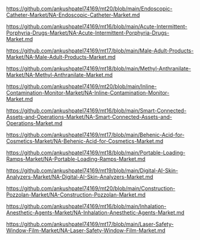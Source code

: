 <p><a href="https://github.com/ankushpatel74169/mt20/blob/main/Endoscopic-Catheter-Market/NA-Endoscopic-Catheter-Market.md">https://github.com/ankushpatel74169/mt20/blob/main/Endoscopic-Catheter-Market/NA-Endoscopic-Catheter-Market.md</a></p><p><a href="https://github.com/ankushpatel74169/mt16/blob/main/Acute-Intermittent-Porphyria-Drugs-Market/NA-Acute-Intermittent-Porphyria-Drugs-Market.md">https://github.com/ankushpatel74169/mt16/blob/main/Acute-Intermittent-Porphyria-Drugs-Market/NA-Acute-Intermittent-Porphyria-Drugs-Market.md</a></p><p><a href="https://github.com/ankushpatel74169/mt17/blob/main/Male-Adult-Products-Market/NA-Male-Adult-Products-Market.md">https://github.com/ankushpatel74169/mt17/blob/main/Male-Adult-Products-Market/NA-Male-Adult-Products-Market.md</a></p><p><a href="https://github.com/ankushpatel74169/mt18/blob/main/Methyl-Anthranilate-Market/NA-Methyl-Anthranilate-Market.md">https://github.com/ankushpatel74169/mt18/blob/main/Methyl-Anthranilate-Market/NA-Methyl-Anthranilate-Market.md</a></p><p><a href="https://github.com/ankushpatel74169/mt20/blob/main/Inline-Contamination-Monitor-Market/NA-Inline-Contamination-Monitor-Market.md">https://github.com/ankushpatel74169/mt20/blob/main/Inline-Contamination-Monitor-Market/NA-Inline-Contamination-Monitor-Market.md</a></p><p><a href="https://github.com/ankushpatel74169/mt16/blob/main/Smart-Connected-Assets-and-Operations-Market/NA-Smart-Connected-Assets-and-Operations-Market.md">https://github.com/ankushpatel74169/mt16/blob/main/Smart-Connected-Assets-and-Operations-Market/NA-Smart-Connected-Assets-and-Operations-Market.md</a></p><p><a href="https://github.com/ankushpatel74169/mt17/blob/main/Behenic-Acid-for-Cosmetics-Market/NA-Behenic-Acid-for-Cosmetics-Market.md">https://github.com/ankushpatel74169/mt17/blob/main/Behenic-Acid-for-Cosmetics-Market/NA-Behenic-Acid-for-Cosmetics-Market.md</a></p><p><a href="https://github.com/ankushpatel74169/mt18/blob/main/Portable-Loading-Ramps-Market/NA-Portable-Loading-Ramps-Market.md">https://github.com/ankushpatel74169/mt18/blob/main/Portable-Loading-Ramps-Market/NA-Portable-Loading-Ramps-Market.md</a></p><p><a href="https://github.com/ankushpatel74169/mt19/blob/main/Digital-AI-Skin-Analyzers-Market/NA-Digital-AI-Skin-Analyzers-Market.md">https://github.com/ankushpatel74169/mt19/blob/main/Digital-AI-Skin-Analyzers-Market/NA-Digital-AI-Skin-Analyzers-Market.md</a></p><p><a href="https://github.com/ankushpatel74169/mt20/blob/main/Construction-Pozzolan-Market/NA-Construction-Pozzolan-Market.md">https://github.com/ankushpatel74169/mt20/blob/main/Construction-Pozzolan-Market/NA-Construction-Pozzolan-Market.md</a></p><p><a href="https://github.com/ankushpatel74169/mt16/blob/main/Inhalation-Anesthetic-Agents-Market/NA-Inhalation-Anesthetic-Agents-Market.md">https://github.com/ankushpatel74169/mt16/blob/main/Inhalation-Anesthetic-Agents-Market/NA-Inhalation-Anesthetic-Agents-Market.md</a></p><p><a href="https://github.com/ankushpatel74169/mt17/blob/main/Laser-Safety-Window-Film-Market/NA-Laser-Safety-Window-Film-Market.md">https://github.com/ankushpatel74169/mt17/blob/main/Laser-Safety-Window-Film-Market/NA-Laser-Safety-Window-Film-Market.md</a></p>
